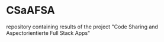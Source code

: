 # CSaAFSA
repository containing results of the project "Code Sharing and Aspectorientierte Full Stack Apps"
